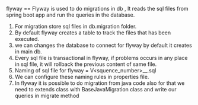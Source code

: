 flyway == Flyway is used to do migrations in db , It reads the sql files from spring boot app and run the queries in the database.

1. For migration store sql files in db.migration folder.
2. By default flyway creates a table to track the files that has been executed.
3. we can changes the database to connect for flyway by default it creates in main db.
4. Every sql file is transactional in flyway, if problems occurs in any place in sql file, it will rollback the previous content of same file.
5. Naming of sql file for flyway = V<squence_number>__<name of file>.sql
6. We can configure these naming rules in properties file.
7. In flyway it is possible to do migration from java code also for that we need to extends class with BaseJavaMigration class and write our queries in migrate method